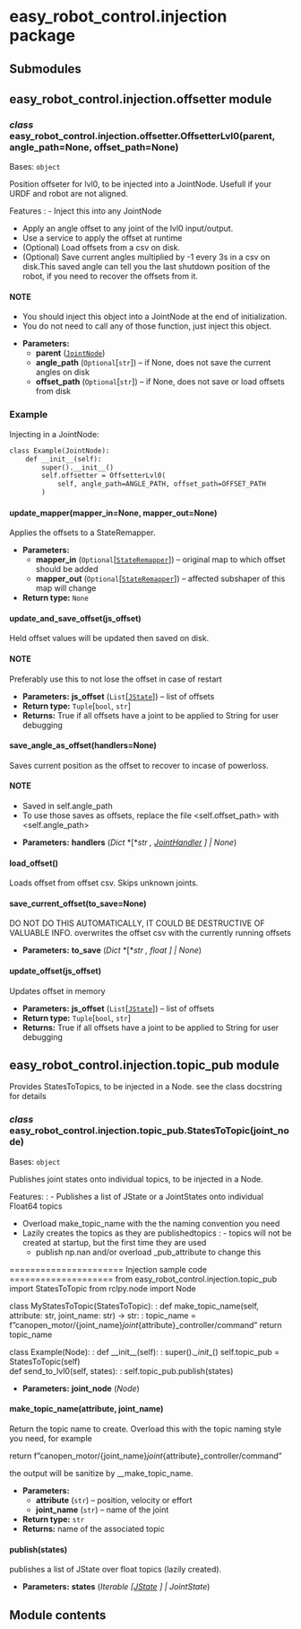 # easy_robot_control.injection package

## Submodules

## easy_robot_control.injection.offsetter module

### *class* easy_robot_control.injection.offsetter.OffsetterLvl0(parent, angle_path=None, offset_path=None)

Bases: `object`

Position offseter for lvl0, to be injected into a JointNode.
Usefull if your URDF and robot are not aligned.

Features
: - Inject this into any JointNode
  - Apply an angle offset to any joint of the lvl0 input/output.
  - Use a service to apply the offset at runtime
  - (Optional) Load offsets from a csv on disk.
  - (Optional) Save current angles multiplied by -1 every 3s in a csv on disk.This saved angle can tell you the last shutdown position of the robot, if you need to recover the offsets from it.

#### NOTE
- You should inject this object into a JointNode at the end of initialization.
- You do not need  to call any of those function, just inject this object.

* **Parameters:**
  * **parent** ([`JointNode`](easy_robot_control.md#easy_robot_control.joint_state_interface.JointNode))
  * **angle_path** (`Optional`[`str`]) – if None, does not save the current angles on disk
  * **offset_path** (`Optional`[`str`]) – if None, does not save or load offsets from disk

### Example

Injecting in a JointNode:

```default
class Example(JointNode):
    def __init__(self):
        super().__init__()
        self.offsetter = OffsetterLvl0(
            self, angle_path=ANGLE_PATH, offset_path=OFFSET_PATH
        )
```

#### update_mapper(mapper_in=None, mapper_out=None)

Applies the offsets to a StateRemapper.

* **Parameters:**
  * **mapper_in** (`Optional`[[`StateRemapper`](easy_robot_control.utils.md#easy_robot_control.utils.state_remaper.StateRemapper)]) – original map to which offset should be added
  * **mapper_out** (`Optional`[[`StateRemapper`](easy_robot_control.utils.md#easy_robot_control.utils.state_remaper.StateRemapper)]) – affected subshaper of this map will change
* **Return type:**
  `None`

#### update_and_save_offset(js_offset)

Held offset values will be updated then saved on disk.

#### NOTE
Preferably use this to not lose the offset in case of restart

* **Parameters:**
  **js_offset** (`List`[[`JState`](easy_robot_control.utils.md#easy_robot_control.utils.joint_state_util.JState)]) – list of offsets
* **Return type:**
  `Tuple`[`bool`, `str`]
* **Returns:**
  True if all offsets have a joint to be applied to
  String for user debugging

#### save_angle_as_offset(handlers=None)

Saves current position as the offset to recover to incase of powerloss.

#### NOTE
- Saved in self.angle_path
- To use those saves as offsets, replace the file <self.offset_path> with <self.angle_path>

* **Parameters:**
  **handlers** (*Dict* *[**str* *,* [*JointHandler*](easy_robot_control.md#easy_robot_control.joint_state_interface.JointHandler) *]*  *|* *None*)

#### load_offset()

Loads offset from offset csv. Skips unknown joints.

#### save_current_offset(to_save=None)

DO NOT DO THIS AUTOMATICALLY, IT COULD BE DESTRUCTIVE OF VALUABLE INFO.
overwrites the offset csv with the currently running offsets

* **Parameters:**
  **to_save** (*Dict* *[**str* *,* *float* *]*  *|* *None*)

#### update_offset(js_offset)

Updates offset in memory

* **Parameters:**
  **js_offset** (`List`[[`JState`](easy_robot_control.utils.md#easy_robot_control.utils.joint_state_util.JState)]) – list of offsets
* **Return type:**
  `Tuple`[`bool`, `str`]
* **Returns:**
  True if all offsets have a joint to be applied to
  String for user debugging

## easy_robot_control.injection.topic_pub module

Provides StatesToTopics, to be injected in a Node.
see the class docstring for details

### *class* easy_robot_control.injection.topic_pub.StatesToTopic(joint_node)

Bases: `object`

Publishes joint states onto individual topics, to be injected in a Node.

Features:
: - Publishes a list of JState or a JointStates onto individual Float64 topics
  - Overload make_topic_name with the the naming convention you need
  - Lazily creates the topics as they are publishedtopics
    : - topics will not be created at startup, but the first time they are used
      - publish np.nan and/or overload \_pub_attribute to change this

====================== Injection sample code ====================
from easy_robot_control.injection.topic_pub import StatesToTopic
from rclpy.node import Node

class MyStatesToTopic(StatesToTopic):
: def make_topic_name(self, attribute: str, joint_name: str) -> str:
  : topic_name = f”canopen_motor/{joint_name}_joint_{attribute}_controller/command”
    return topic_name

class Example(Node):
: def \_\_init_\_(self):
  : super()._\_init_\_()
    self.topic_pub = StatesToTopic(self)
  <br/>
  def send_to_lvl0(self, states):
  : self.topic_pub.publish(states)

* **Parameters:**
  **joint_node** (*Node*)

#### make_topic_name(attribute, joint_name)

Return the topic name to create.
Overload this with the topic naming style you need, for example

return f”canopen_motor/{joint_name}_joint_{attribute}_controller/command”

the output will be sanitize by \_\_make_topic_name.

* **Parameters:**
  * **attribute** (`str`) – position, velocity or effort
  * **joint_name** (`str`) – name of the joint
* **Return type:**
  `str`
* **Returns:**
  name of the associated topic

#### publish(states)

publishes a list of JState over float topics (lazily created).

* **Parameters:**
  **states** (*Iterable* *[*[*JState*](easy_robot_control.utils.md#easy_robot_control.utils.joint_state_util.JState) *]*  *|* *JointState*)

## Module contents
